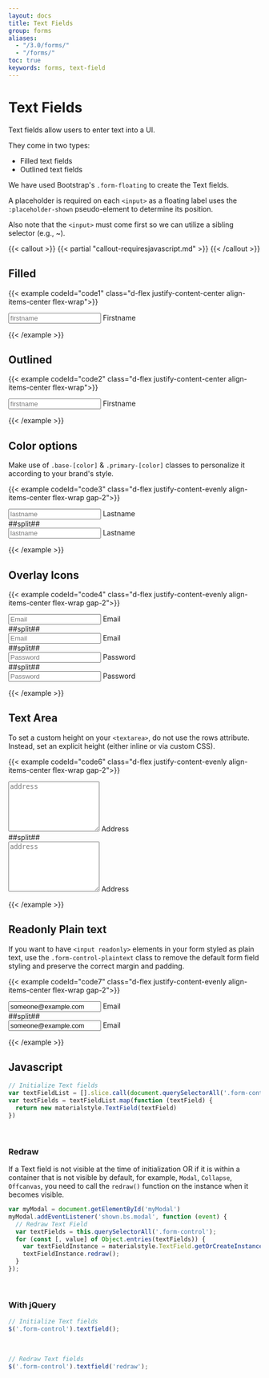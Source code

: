 ```yaml
---
layout: docs
title: Text Fields
group: forms
aliases:
  - "/3.0/forms/"
  - "/forms/"
toc: true
keywords: forms, text-field
---
```


# Text Fields

<p class="fs-4 ms-0 mb-4 text-secondary">Text fields allow users to enter text into a UI.</p> 

They come in two types:
- Filled text fields
- Outlined text fields

We have used Bootstrap's ```.form-floating``` to create the Text fields.

A placeholder is required on each ```<input>``` as a floating label uses the ```:placeholder-shown``` pseudo-element to determine its position.

Also note that the ```<input>``` must come first so we can utilize a sibling selector (e.g., ~).

{{< callout >}}
{{< partial "callout-requiresjavascript.md" >}}
{{< /callout >}}

## Filled
{{< example codeId="code1" class="d-flex justify-content-center align-items-center flex-wrap">}}

<div class="form-floating">
  <input type="text" class="form-control" id="firstname"
         placeholder="firstname" autocomplete="off">
  <label for="firstname">Firstname</label>
</div>

{{< /example >}}

## Outlined

{{< example codeId="code2" class="d-flex justify-content-center align-items-center flex-wrap">}}

<div class="form-floating form-floating-outlined">
  <input type="text" class="form-control" id="firstname-outline"
         placeholder="firstname" autocomplete="off">
  <label for="firstname-outline">Firstname</label>
</div>

{{< /example >}}

## Color options
Make use of ```.base-[color]``` & ```.primary-[color]``` classes to personalize it according to your brand's style.

{{< example codeId="code3" class="d-flex justify-content-evenly align-items-center flex-wrap gap-2">}}

<div class="form-floating base-purple primary-pink">
  <input type="text" class="form-control" id="lastname"
         placeholder="lastname" autocomplete="off">
  <label for="lastname">Lastname</label>
</div>
##split##
<div class="form-floating form-floating-outlined base-purple primary-pink">
  <input type="text" class="form-control" id="lastname-outline"
         placeholder="lastname" autocomplete="off">
  <label for="lastname-outline">Lastname</label>
</div>
        
{{< /example >}}

## Overlay Icons

{{< example codeId="code4" class="d-flex justify-content-evenly align-items-center flex-wrap gap-2">}}

<div class="form-floating-with-icon">
  <div class="form-floating">
    <input type="email" class="form-control" id="email"
           placeholder="Email" autocomplete="off">
    <label for="email">Email</label>
  </div>
   <span class="prepend">
        <i class="bi bi-person-circle"></i>
    </span>
</div>
##split##
<div class="form-floating-with-icon">
  <div class="form-floating form-floating-outlined">
    <input type="email" class="form-control" id="email-outline"
           placeholder="Email" autocomplete="off">
    <label for="email-outline">Email</label>
  </div>
  <span class="prepend">
        <i class="bi bi-person-circle"></i>
    </span>
</div>
##split##
<div class="form-floating-with-icon">
  <div class="form-floating">
    <input type="password" class="form-control" id="password"
           placeholder="Password" autocomplete="off">
    <label for="password">Password</label>
  </div>
  <span class="append">
      <i class="bi bi-keyboard-fill"></i>
  </span>
</div>
##split##
<div class="form-floating-with-icon">
  <div class="form-floating form-floating-outlined">
    <input type="password" class="form-control" id="password-outline"
           placeholder="Password" autocomplete="off">
    <label for="password-outline">Password</label>
  </div>
  <span class="append">
      <i class="bi bi-keyboard-fill"></i>
  </span>
</div>
        
{{< /example >}}

## Text Area
To set a custom height on your ```<textarea>```, do not use the rows attribute. Instead, set an explicit height (either inline or via custom CSS).

{{< example codeId="code6" class="d-flex justify-content-evenly align-items-center flex-wrap gap-2">}}

<div class="form-floating">
  <textarea class="form-control" placeholder="address"
            id="address" style="height: 100px"></textarea>
  <label for="address">Address</label>
</div>
##split##
<div class="form-floating form-floating-outlined">
  <textarea class="form-control" id="address-outline"
            placeholder="address" style="height: 100px"></textarea>
  <label for="address-outline">Address</label>
</div>

{{< /example >}}

## Readonly Plain text
If you want to have ```<input readonly>``` elements in your form styled as plain text, 
use the ```.form-control-plaintext``` class to remove the default form field styling 
and preserve the correct margin and padding.

{{< example codeId="code7" class="d-flex justify-content-evenly align-items-center flex-wrap gap-2">}}

<div class="form-floating">
  <input type="email" class="form-control-plaintext" id="email-read-only-outline"
         placeholder="email-read-only-outline" value="someone@example.com" readonly autocomplete="off">
  <label for="email-read-only-outline">Email</label>
</div>
##split##
<div class="form-floating form-floating-outlined">
  <input type="email" class="form-control-plaintext" id="email-read-only-outline-outline"
         placeholder="email-read-only-outline-outline" value="someone@example.com" readonly autocomplete="off">
  <label for="email-read-only-outline-outline">Email</label>
</div>
        
{{< /example >}}

## Javascript
```javascript
// Initialize Text fields
var textFieldList = [].slice.call(document.querySelectorAll('.form-control'))
var textFields = textFieldList.map(function (textField) {
  return new materialstyle.TextField(textField)
})
```

<br>

### Redraw
If a Text field is not visible at the time of initialization OR if it is within a container that is not visible by default, 
for example, ```Modal```, ```Collapse```, ```Offcanvas```, you need to call the ```redraw()``` function on the instance when it becomes visible.

```javascript
var myModal = document.getElementById('myModal')
myModal.addEventListener('shown.bs.modal', function (event) {
  // Redraw Text Field
  var textFields = this.querySelectorAll('.form-control');
  for (const [, value] of Object.entries(textFields)) {
    var textFieldInstance = materialstyle.TextField.getOrCreateInstance(value)
    textFieldInstance.redraw();
  }
});
```

<br>

### With jQuery
```javascript
// Initialize Text fields
$('.form-control').textfield();
```

<br>

```javascript
// Redraw Text fields
$('.form-control').textfield('redraw');
```
